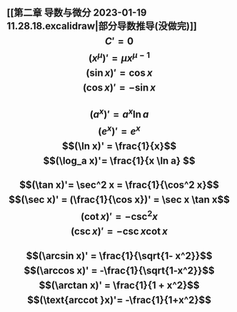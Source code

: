 [[第二章 导数与微分 2023-01-19 11.28.18.excalidraw|部分导数推导(没做完)]]
$$C' = 0$$
$$(x^\mu)' =\mu x^{\mu -1} $$
$$(\sin x)'  = \cos x $$
$$(\cos x)' = -\sin x$$
---
$$(a^x)' =a^x \ln a$$
$$(e^x)' = e^x$$
$$(\ln x)' = \frac{1}{x}$$
$$(\log_a x)'= \frac{1}{x \ln a} $$
---
$$(\tan x)'= \sec^2 x = \frac{1}{\cos^2 x}$$
$$(\sec x)' = (\frac{1}{\cos x})' = \sec x  \tan x$$
$$(\cot x)'= -\csc^2 x$$
$$(\csc x)' = -\csc x \cot x$$
---
$$(\arcsin x)' = \frac{1}{\sqrt{1- x^2}}$$
$$(\arccos x)' = -\frac{1}{\sqrt{1-x^2}}$$
$$(\arctan x)' = \frac{1}{1 + x^2}$$
$$(\text{arccot }x)'= -\frac{1}{1+x^2}$$
---

